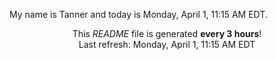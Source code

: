 My name is Tanner and today is Monday, April 1, 11:15 AM EDT.

<p align="center">This <i>README</i> file is generated <b>every 3 hours</b>!</br>Last refresh: Monday, April 1, 11:15 AM EDT<br /></p>
